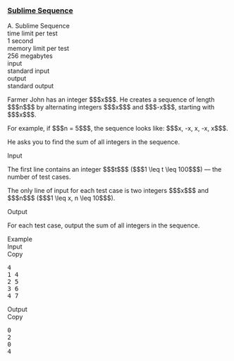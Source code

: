 <h3><a href="https://codeforces.com/contest/2148/problem/A" target="_blank" rel="noopener noreferrer">Sublime Sequence</a></h3>

<div class="header"><div class="title">A. Sublime Sequence</div><div class="time-limit"><div class="property-title">time limit per test</div>1 second</div><div class="memory-limit"><div class="property-title">memory limit per test</div>256 megabytes</div><div class="input-file input-standard"><div class="property-title">input</div>standard input</div><div class="output-file output-standard"><div class="property-title">output</div>standard output</div></div><div><p>Farmer John has an integer $$$x$$$. He creates a sequence of length $$$n$$$ by alternating integers $$$x$$$ and $$$-x$$$, starting with $$$x$$$. </p><p>For example, if $$$n = 5$$$, the sequence looks like: $$$x, -x, x, -x, x$$$.</p><p>He asks you to find the sum of all integers in the sequence.</p></div><div class="input-specification"><div class="section-title">Input</div><p>The first line contains an integer $$$t$$$ ($$$1 \leq t \leq 100$$$)  — the number of test cases.</p><p>The only line of input for each test case is two integers $$$x$$$ and $$$n$$$ ($$$1 \leq x, n \leq 10$$$).</p></div><div class="output-specification"><div class="section-title">Output</div><p>For each test case, output the sum of all integers in the sequence.</p></div><div class="sample-tests"><div class="section-title">Example</div><div class="sample-test"><div class="input"><div class="title">Input<div title="Copy" data-clipboard-target="#id005864755888713724" id="id008835092414551783" class="input-output-copier">Copy</div></div><pre id="id005864755888713724"><div class="test-example-line test-example-line-even test-example-line-0">4</div><div class="test-example-line test-example-line-odd test-example-line-1">1 4</div><div class="test-example-line test-example-line-even test-example-line-2">2 5</div><div class="test-example-line test-example-line-odd test-example-line-3">3 6</div><div class="test-example-line test-example-line-even test-example-line-4">4 7</div></pre></div><div class="output"><div class="title">Output<div title="Copy" data-clipboard-target="#id00022448831095773225" id="id007477300581409947" class="input-output-copier">Copy</div></div><pre id="id00022448831095773225">0
2
0
4
</pre></div></div></div>